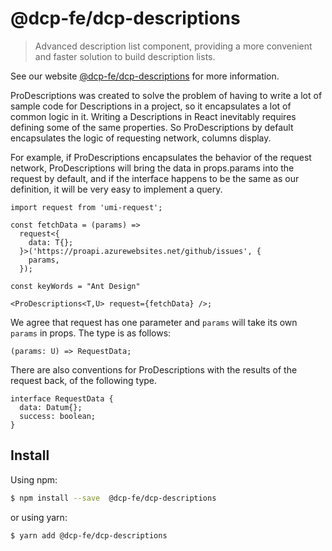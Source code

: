 # @dcp-fe/dcp-descriptions

> Advanced description list component, providing a more convenient and faster solution to build description lists.

See our website [@dcp-fe/dcp-descriptions](https://procomponent.ant.design/) for more information.

ProDescriptions was created to solve the problem of having to write a lot of sample code for Descriptions in a project, so it encapsulates a lot of common logic in it. Writing a Descriptions in React inevitably requires defining some of the same properties. So ProDescriptions by default encapsulates the logic of requesting network, columns display.

For example, if ProDescriptions encapsulates the behavior of the request network, ProDescriptions will bring the data in props.params into the request by default, and if the interface happens to be the same as our definition, it will be very easy to implement a query.

```tsx | pure
import request from 'umi-request';

const fetchData = (params) =>
  request<{
    data: T{};
  }>('https://proapi.azurewebsites.net/github/issues', {
    params,
  });

const keyWords = "Ant Design"

<ProDescriptions<T,U> request={fetchData} />;
```

We agree that request has one parameter and `params` will take its own `params` in props. The type is as follows:

```tsx | pure
(params: U) => RequestData;
```

There are also conventions for ProDescriptions with the results of the request back, of the following type.

```tsx | pure
interface RequestData {
  data: Datum{};
  success: boolean;
}
```

## Install

Using npm:

```bash
$ npm install --save  @dcp-fe/dcp-descriptions
```

or using yarn:

```bash
$ yarn add @dcp-fe/dcp-descriptions
```

